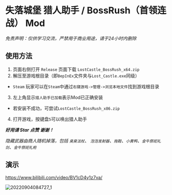 # 失落城堡 猎人助手 / BossRush（首领连战） Mod
*免责声明：仅供学习交流，严禁用于商业用途，请于24小时内删除*

## 使用方法
1. 页面右侧打开 `Release` 页面下载 `LostCastle_BossRush_x64.zip`
2. 解压至游戏根目录（即`BepInEx`文件夹与`Lost_Castle.exe`同级）
- `Steam` 玩家可以在`Steam`中通过`右键游戏->管理->浏览本地文件`找到游戏根目录
3. 左上角显示`猎人助手已加载`表示Mod已正确安装
- 若安装不成功，可尝试`LostCastle_BossRush_x86.zip`
4. 打开游戏，按键盘`5`可以唤出猎人助手

***好用请 Star 点赞 谢谢！***

*隐藏武器由商人随机掉落，包括 `臭臭法杖`、 `泡泡发射器`、`拖鞋`、`小黄鸭`、`金牛祭祀礼剑`、`金牛祭祀礼枪`*

## 演示
https://www.bilibili.com/video/BV1cD4y1z7va/

![20220904084727_1](https://user-images.githubusercontent.com/83279361/188292481-ba31e30a-de5f-44a5-ac8e-7691c6de665b.jpg)
